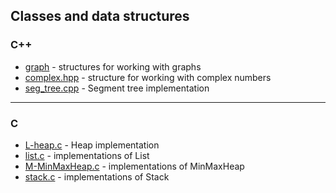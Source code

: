 ## Classes and data structures
### C++
* [graph](/data_structures.md) - structures for working with graphs
* [complex.hpp](../C++/complex.hpp) - structure for working with complex numbers
* [seg_tree.cpp](../C++/seg_tree.cpp) - Segment tree implementation
___
### C
* [L-heap.c](../C/L-Heap.c) - Heap implementation
* [list.c](../C/list.c) - implementations of List
* [M-MinMaxHeap.c](../C/M-MinMaxHeap.c) - implementations of MinMaxHeap
* [stack.c](../C/stack.c) - implementations of Stack
